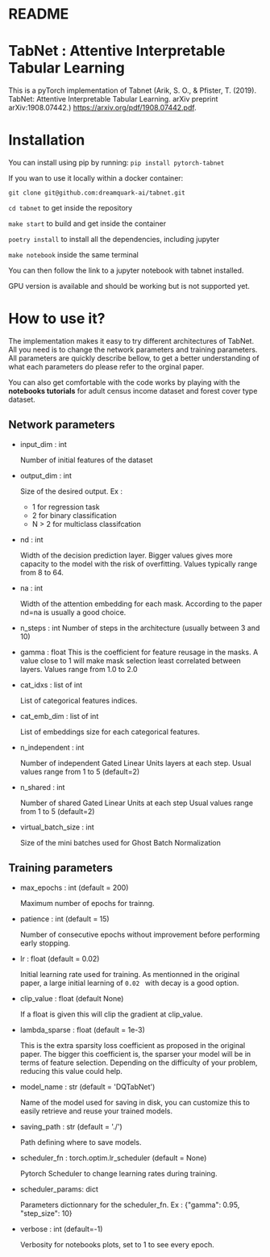 # README

# TabNet : Attentive Interpretable Tabular Learning

This is a pyTorch implementation of Tabnet (Arik, S. O., & Pfister, T. (2019). TabNet: Attentive Interpretable Tabular Learning. arXiv preprint arXiv:1908.07442.) https://arxiv.org/pdf/1908.07442.pdf.

# Installation

You can install using pip by running:
`pip install pytorch-tabnet`

If you wan to use it locally within a docker container:

`git clone git@github.com:dreamquark-ai/tabnet.git`

`cd tabnet` to get inside the repository

`make start` to build and get inside the container

`poetry install` to install all the dependencies, including jupyter

`make notebook` inside the same terminal

You can then follow the link to a jupyter notebook with tabnet installed.



GPU version is available and should be working but is not supported yet.

# How to use it?

The implementation makes it easy to try different architectures of TabNet.
All you need is to change the  network parameters and training parameters. All parameters are quickly describe bellow, to get a better understanding of what each parameters do please refer to the orginal paper.

You can also get comfortable with the code works by playing with the **notebooks tutorials** for adult census income dataset and forest cover type dataset.

## Network parameters

- input_dim : int

    Number of initial features of the dataset

- output_dim : int

    Size of the desired output. Ex :
    - 1 for regression task
    - 2 for binary classification
    -  N > 2 for multiclass classifcation

- nd : int

    Width of the decision prediction layer. Bigger values gives more capacity to the model with the risk of overfitting.
    Values typically range from 8 to 64.

- na : int

    Width of the attention embedding for each mask.
    According to the paper nd=na is usually a good choice.

- n_steps : int
    Number of steps in the architecture (usually between 3 and 10)

- gamma : float
    This is the coefficient for feature reusage in the masks.
    A value close to 1 will make mask selection least correlated between layers.
    Values range from 1.0 to 2.0
- cat_idxs : list of int

    List of categorical features indices.
- cat_emb_dim : list of int

    List of embeddings size for each categorical features.
- n_independent : int

    Number of independent Gated Linear Units layers at each step.
    Usual values range from 1 to 5 (default=2)
- n_shared : int

    Number of shared Gated Linear Units at each step
    Usual values range from 1 to 5 (default=2)
- virtual_batch_size : int

    Size of the mini batches used for Ghost Batch Normalization

## Training parameters

- max_epochs : int (default = 200)

    Maximum number of epochs for trainng.
- patience : int (default = 15)

    Number of consecutive epochs without improvement before performing early stopping.
- lr : float (default = 0.02)

    Initial learning rate used for training. As mentionned in the original paper, a large initial learning of ```0.02 ```  with decay is a good option.
- clip_value : float (default None)

    If a float is given this will clip the gradient at clip_value.
- lambda_sparse : float (default = 1e-3)

    This is the extra sparsity loss coefficient as proposed in the original paper. The bigger this coefficient is, the sparser your model will be in terms of feature selection. Depending on the difficulty of your problem, reducing this value could help.
- model_name : str (default = 'DQTabNet')

    Name of the model used for saving in disk, you can customize this to easily retrieve and reuse your trained models.
- saving_path : str (default = './')

    Path defining where to save models.
- scheduler_fn : torch.optim.lr_scheduler (default = None)

    Pytorch Scheduler to change learning rates during training.
- scheduler_params: dict

    Parameters dictionnary for the scheduler_fn. Ex : {"gamma": 0.95,                    "step_size": 10}
- verbose : int (default=-1)

    Verbosity for notebooks plots, set to 1 to see every epoch.
